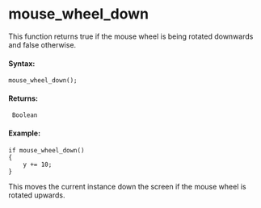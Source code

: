 # mouse_wheel_down

This function returns true if the mouse wheel is being rotated downwards
and false otherwise.

#### Syntax:

``` gml
mouse_wheel_down();
```

#### Returns:

``` gml
 Boolean
```

#### Example:

``` gml
if mouse_wheel_down()
{
    y += 10;
}
```

This moves the current instance down the screen if the mouse wheel is
rotated upwards.
